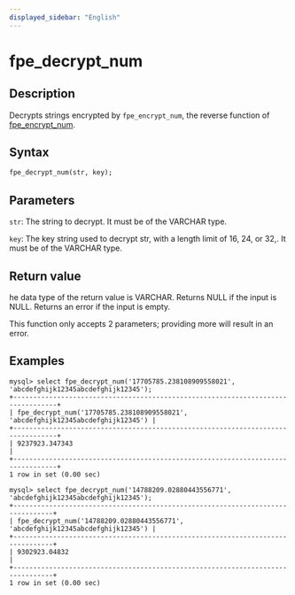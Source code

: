 ```yaml
---
displayed_sidebar: "English"
---
```


# fpe_decrypt_num

## Description

Decrypts strings encrypted by `fpe_encrypt_num`, the reverse function of [fpe_encrypt_num](fpe_encrypt_num.md).


## Syntax

```Haskell
fpe_decrypt_num(str, key);
```

## Parameters

`str`: The string to decrypt. It must be of the VARCHAR type.

`key`: The key string used to decrypt str, with a length limit of 16, 24, or 32,. It must be of the VARCHAR type.

## Return value

he data type of the return value is VARCHAR. Returns NULL if the input is NULL. Returns an error if the input is empty.

This function only accepts 2 parameters; providing more will result in an error.

## Examples

```Plain Text
mysql> select fpe_decrypt_num('17705785.238108909558021', 'abcdefghijk12345abcdefghijk12345');
+---------------------------------------------------------------------------------+
| fpe_decrypt_num('17705785.238108909558021', 'abcdefghijk12345abcdefghijk12345') |
+---------------------------------------------------------------------------------+
| 9237923.347343                                                                  |
+---------------------------------------------------------------------------------+
1 row in set (0.00 sec)

mysql> select fpe_decrypt_num('14788209.02880443556771', 'abcdefghijk12345abcdefghijk12345');
+--------------------------------------------------------------------------------+
| fpe_decrypt_num('14788209.02880443556771', 'abcdefghijk12345abcdefghijk12345') |
+--------------------------------------------------------------------------------+
| 9302923.04832                                                                  |
+--------------------------------------------------------------------------------+
1 row in set (0.00 sec)
```
